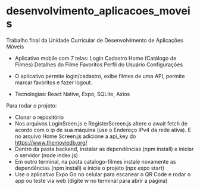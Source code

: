 # desenvolvimento_aplicacoes_moveis
Trabalho final da Unidade Curricular de Desenvolvimento de Aplicações Móveis

- Aplicativo mobile com 7 telas:
Login
Cadastro
Home (Catálogo de Filmes)
Detalhes do Filme
Favoritos
Perfil do Usuário
Configurações

- O aplicativo permite login/cadastro, exibe filmes de uma API, permite marcar favoritos e fazer logout.

- Tecnologias: React Native, Expo, SQLite, Axios


Para rodar o projeto:
- Clonar o repositório
- Nos arquivos LoginSreen.js e RegisterScreen.js altere o await fetch de acordo com o ip de sua máquina (use o Endereço IPv4 da rede ativa). E no arquivo Home Screen.js adicione a api_key do https://www.themoviedb.org/
- Dentro da pasta backend, instalar as dependências (npm install) e iniciar o servidor (node index.js)
- Em outro terminal, na pasta catalogo-filmes instale novamente as dependências (npm install) e inicie o projeto (npx expo start)
- Use o aplicativo Expo Go no celular para escanear o QR Code e rodar o app ou teste via web (digite w no terminal para abrir a página)
